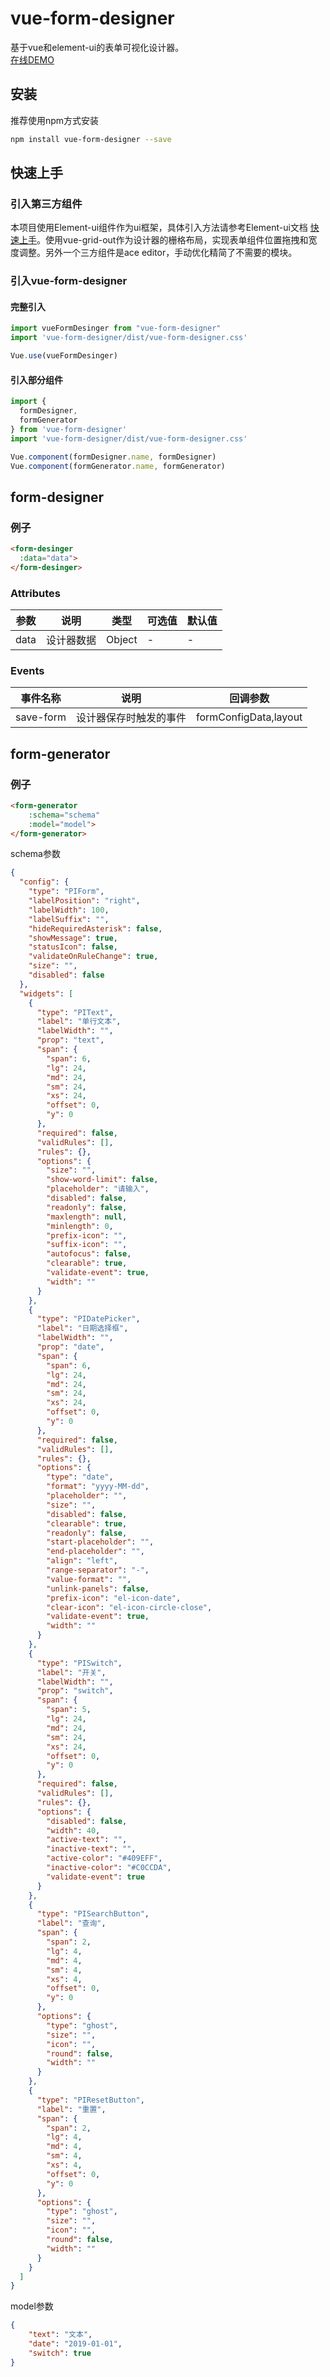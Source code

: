 # vue-form-designer
基于vue和element-ui的表单可视化设计器。  
[在线DEMO](https://zjcnzxsjy.github.io/vue-form-designer/)
## 安装
推荐使用npm方式安装
```sh
npm install vue-form-designer --save
```
## 快速上手
### 引入第三方组件
本项目使用Element-ui组件作为ui框架，具体引入方法请参考Element-ui文档 [快速上手](https://element.eleme.cn/#/zh-CN/component/quickstart)。使用vue-grid-out作为设计器的栅格布局，实现表单组件位置拖拽和宽度调整。另外一个三方组件是ace editor，手动优化精简了不需要的模块。
### 引入vue-form-designer
#### 完整引入
```js
import vueFormDesinger from "vue-form-designer"
import 'vue-form-designer/dist/vue-form-designer.css'

Vue.use(vueFormDesinger)
```
#### 引入部分组件
```js
import {
  formDesigner,
  formGenerator
} from 'vue-form-designer'
import 'vue-form-designer/dist/vue-form-designer.css'

Vue.component(formDesigner.name, formDesigner)
Vue.component(formGenerator.name, formGenerator)
```
## form-designer
### 例子
```html
<form-desinger
  :data="data">
</form-desinger>
```
### Attributes

参数 | 说明 | 类型 | 可选值 | 默认值
---|---|---|---|---
data | 设计器数据 | Object | - | -
### Events

事件名称 | 说明 | 回调参数
---|---|---
save-form | 设计器保存时触发的事件 | formConfigData,layout
## form-generator
### 例子
```html
<form-generator 
    :schema="schema" 
    :model="model">
</form-generator>
```
schema参数
```json
{
  "config": {
    "type": "PIForm",
    "labelPosition": "right",
    "labelWidth": 100,
    "labelSuffix": "",
    "hideRequiredAsterisk": false,
    "showMessage": true,
    "statusIcon": false,
    "validateOnRuleChange": true,
    "size": "",
    "disabled": false
  },
  "widgets": [
    {
      "type": "PIText",
      "label": "单行文本",
      "labelWidth": "",
      "prop": "text",
      "span": {
        "span": 6,
        "lg": 24,
        "md": 24,
        "sm": 24,
        "xs": 24,
        "offset": 0,
        "y": 0
      },
      "required": false,
      "validRules": [],
      "rules": {},
      "options": {
        "size": "",
        "show-word-limit": false,
        "placeholder": "请输入",
        "disabled": false,
        "readonly": false,
        "maxlength": null,
        "minlength": 0,
        "prefix-icon": "",
        "suffix-icon": "",
        "autofocus": false,
        "clearable": true,
        "validate-event": true,
        "width": ""
      }
    },
    {
      "type": "PIDatePicker",
      "label": "日期选择框",
      "labelWidth": "",
      "prop": "date",
      "span": {
        "span": 6,
        "lg": 24,
        "md": 24,
        "sm": 24,
        "xs": 24,
        "offset": 0,
        "y": 0
      },
      "required": false,
      "validRules": [],
      "rules": {},
      "options": {
        "type": "date",
        "format": "yyyy-MM-dd",
        "placeholder": "",
        "size": "",
        "disabled": false,
        "clearable": true,
        "readonly": false,
        "start-placeholder": "",
        "end-placeholder": "",
        "align": "left",
        "range-separator": "-",
        "value-format": "",
        "unlink-panels": false,
        "prefix-icon": "el-icon-date",
        "clear-icon": "el-icon-circle-close",
        "validate-event": true,
        "width": ""
      }
    },
    {
      "type": "PISwitch",
      "label": "开关",
      "labelWidth": "",
      "prop": "switch",
      "span": {
        "span": 5,
        "lg": 24,
        "md": 24,
        "sm": 24,
        "xs": 24,
        "offset": 0,
        "y": 0
      },
      "required": false,
      "validRules": [],
      "rules": {},
      "options": {
        "disabled": false,
        "width": 40,
        "active-text": "",
        "inactive-text": "",
        "active-color": "#409EFF",
        "inactive-color": "#C0CCDA",
        "validate-event": true
      }
    },
    {
      "type": "PISearchButton",
      "label": "查询",
      "span": {
        "span": 2,
        "lg": 4,
        "md": 4,
        "sm": 4,
        "xs": 4,
        "offset": 0,
        "y": 0
      },
      "options": {
        "type": "ghost",
        "size": "",
        "icon": "",
        "round": false,
        "width": ""
      }
    },
    {
      "type": "PIResetButton",
      "label": "重置",
      "span": {
        "span": 2,
        "lg": 4,
        "md": 4,
        "sm": 4,
        "xs": 4,
        "offset": 0,
        "y": 0
      },
      "options": {
        "type": "ghost",
        "size": "",
        "icon": "",
        "round": false,
        "width": ""
      }
    }
  ]
}
```
model参数
```json
{
    "text": "文本",
    "date": "2019-01-01",
    "switch": true
}
```